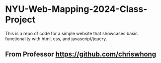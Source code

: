 # NYU-Web-Mapping-2024-Class-Project
This is a repo of code for a simple website that showcases basic functionality with html, css, and javascript/jquery.
## From Professor https://github.com/chriswhong
